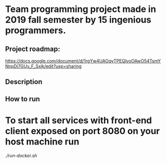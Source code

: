 # Team programming project made in 2019 fall semester by 15 ingenious programmers.

## Project roadmap:
https://docs.google.com/document/d/1rgYw4UAOqyTPEQIvoOAwO54TsmYNnpDi7GUv_F_Sxjk/edit?usp=sharing

## Description



## How to run

# To start all services with front-end client exposed on port 8080 on your host machine run
*./run-docker.sh*